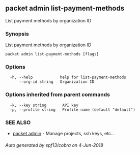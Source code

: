 ## packet admin list-payment-methods

List payment methods by organization ID

### Synopsis

List payment methods by organization ID

```
packet admin list-payment-methods [flags]
```

### Options

```
  -h, --help            help for list-payment-methods
      --org-id string   Organization ID
```

### Options inherited from parent commands

```
  -k, --key string       API key
  -p, --profile string   Profile name (default "default")
```

### SEE ALSO

* [packet admin](packet_admin.md)	 - Manage projects, ssh keys, etc...

###### Auto generated by spf13/cobra on 4-Jun-2018
